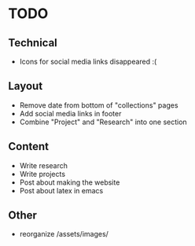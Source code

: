 # TODO

## Technical
- Icons for social media links disappeared :(

## Layout
- Remove date from bottom of "collections" pages
- Add social media links in footer
- Combine "Project" and "Research" into one section

## Content
- Write research
- Write projects
- Post about making the website
- Post about latex in emacs

## Other
- reorganize /assets/images/
